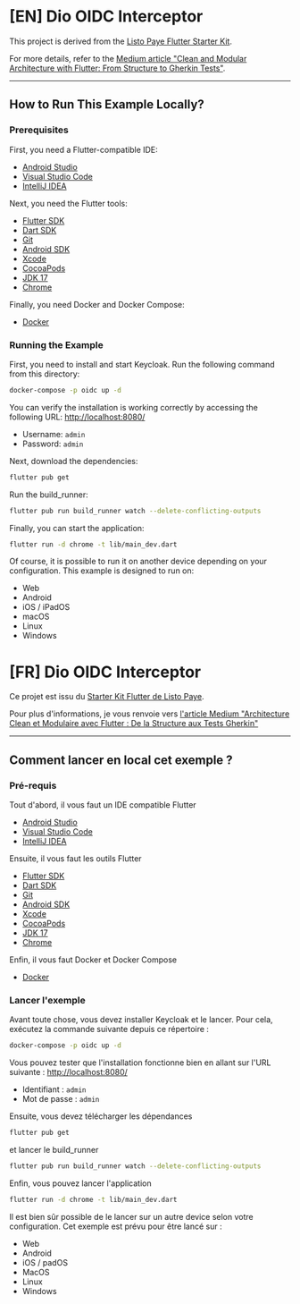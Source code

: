 # [EN] Dio OIDC Interceptor

This project is derived from the [Listo Paye Flutter Starter Kit](https://github.com/Listo-Paye/flutter_starter_kit).

For more details, refer to the [Medium article "Clean and Modular Architecture with Flutter: From Structure to Gherkin Tests"](https://medium.com/@benotfontaine/architecture-clean-et-modulaire-avec-flutter-de-la-structure-aux-tests-gherkin-879a37c0c2a5).

--------

## How to Run This Example Locally?

### Prerequisites

First, you need a Flutter-compatible IDE:
* [Android Studio](https://developer.android.com/studio)
* [Visual Studio Code](https://code.visualstudio.com/)
* [IntelliJ IDEA](https://www.jetbrains.com/idea/)

Next, you need the Flutter tools:
* [Flutter SDK](https://flutter.dev/docs/get-started/install)
* [Dart SDK](https://dart.dev/get-dart)
* [Git](https://git-scm.com/)
* [Android SDK](https://developer.android.com/studio#downloads)
* [Xcode](https://developer.apple.com/xcode/)
* [CocoaPods](https://cocoapods.org/)
* [JDK 17](https://www.oracle.com/java/technologies/javase-jdk17-downloads.html)
* [Chrome](https://www.google.com/chrome/)

Finally, you need Docker and Docker Compose:
* [Docker](https://docs.docker.com/get-docker/)

### Running the Example

First, you need to install and start Keycloak. Run the following command from this directory:
```bash
docker-compose -p oidc up -d
```

You can verify the installation is working correctly by accessing the following URL: [http://localhost:8080/](http://localhost:8080/)
* Username: `admin`
* Password: `admin`

Next, download the dependencies:
```bash
flutter pub get
```

Run the build_runner:
```bash
flutter pub run build_runner watch --delete-conflicting-outputs
```

Finally, you can start the application:
```bash
flutter run -d chrome -t lib/main_dev.dart
```

Of course, it is possible to run it on another device depending on your configuration. This example is designed to run on:
- Web
- Android
- iOS / iPadOS
- macOS
- Linux
- Windows

# [FR] Dio OIDC Interceptor

Ce projet est issu du [Starter Kit Flutter de Listo Paye](https://github.com/Listo-Paye/flutter_starter_kit). 

Pour plus d'informations, je vous renvoie vers [l'article Medium "Architecture Clean et Modulaire avec Flutter : De la Structure aux Tests Gherkin"](https://medium.com/@benotfontaine/architecture-clean-et-modulaire-avec-flutter-de-la-structure-aux-tests-gherkin-879a37c0c2a5)

--------

## Comment lancer en local cet exemple ?

### Pré-requis
Tout d'abord, il vous faut un IDE compatible Flutter
* [Android Studio](https://developer.android.com/studio)
* [Visual Studio Code](https://code.visualstudio.com/)
* [IntelliJ IDEA](https://www.jetbrains.com/idea/)

Ensuite, il vous faut les outils Flutter
* [Flutter SDK](https://flutter.dev/docs/get-started/install)
* [Dart SDK](https://dart.dev/get-dart)
* [Git](https://git-scm.com/)
* [Android SDK](https://developer.android.com/studio#downloads)
* [Xcode](https://developer.apple.com/xcode/)
* [CocoaPods](https://cocoapods.org/)
* [JDK 17](https://www.oracle.com/java/technologies/javase-jdk17-downloads.html)
* [Chrome](https://www.google.com/chrome/)

Enfin, il vous faut Docker et Docker Compose
* [Docker](https://docs.docker.com/get-docker/)

### Lancer l'exemple

Avant toute chose, vous devez installer Keycloak et le lancer. Pour cela, exécutez la commande suivante depuis ce répertoire :
```bash
docker-compose -p oidc up -d
```

Vous pouvez tester que l'installation fonctionne bien en allant sur l'URL suivante : [http://localhost:8080/](http://localhost:8080/)
* Identifiant : `admin`
* Mot de passe : `admin`

Ensuite, vous devez télécharger les dépendances
```bash
flutter pub get
```

et lancer le build_runner
```bash
flutter pub run build_runner watch --delete-conflicting-outputs
```

Enfin, vous pouvez lancer l'application
```bash
flutter run -d chrome -t lib/main_dev.dart
```

Il est bien sûr possible de le lancer sur un autre device selon votre configuration. Cet exemple est prévu pour être lancé sur :
- Web
- Android
- iOS / padOS
- MacOS
- Linux
- Windows
